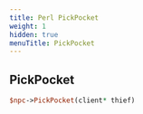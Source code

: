 ```yaml
---
title: Perl PickPocket
weight: 1
hidden: true
menuTitle: PickPocket
---
```

## PickPocket
```perl
$npc->PickPocket(client* thief)
```